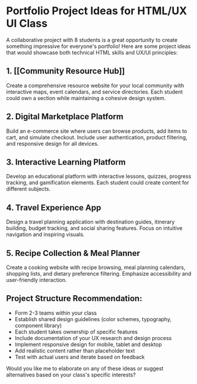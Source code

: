 # Portfolio Project Ideas for HTML/UX UI Class

A collaborative project with 8 students is a great opportunity to create something impressive for everyone's portfolio! Here are some project ideas that would showcase both technical HTML skills and UX/UI principles:

## 1. [[Community Resource Hub]]

Create a comprehensive resource website for your local community with interactive maps, event calendars, and service directories. Each student could own a section while maintaining a cohesive design system.

## 2. Digital Marketplace Platform

Build an e-commerce site where users can browse products, add items to cart, and simulate checkout. Include user authentication, product filtering, and responsive design for all devices.

## 3. Interactive Learning Platform

Develop an educational platform with interactive lessons, quizzes, progress tracking, and gamification elements. Each student could create content for different subjects.

## 4. Travel Experience App

Design a travel planning application with destination guides, itinerary building, budget tracking, and social sharing features. Focus on intuitive navigation and inspiring visuals.

## 5. Recipe Collection & Meal Planner

Create a cooking website with recipe browsing, meal planning calendars, shopping lists, and dietary preference filtering. Emphasize accessibility and user-friendly interaction.

## Project Structure Recommendation:

- Form 2-3 teams within your class
- Establish shared design guidelines (color schemes, typography, component library)
- Each student takes ownership of specific features
- Include documentation of your UX research and design process
- Implement responsive design for mobile, tablet and desktop
- Add realistic content rather than placeholder text
- Test with actual users and iterate based on feedback

Would you like me to elaborate on any of these ideas or suggest alternatives based on your class's specific interests?
